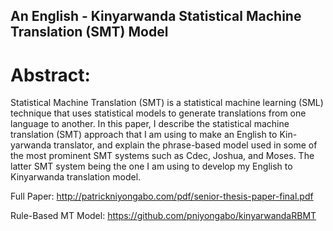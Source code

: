 ## An English - Kinyarwanda Statistical Machine Translation (SMT) Model

# Abstract:

Statistical Machine Translation (SMT) is a statistical machine learning (SML) technique that uses statistical models to generate translations from one language to another. In this paper, I describe the statistical machine translation (SMT) approach that I am using to make an English to Kin- yarwanda translator, and explain the phrase-based model used in some of the most prominent SMT systems such as Cdec, Joshua, and Moses. The latter SMT system being the one I am using to develop my English to Kinyarwanda translation model.

Full Paper: http://patrickniyongabo.com/pdf/senior-thesis-paper-final.pdf

Rule-Based MT Model: https://github.com/pniyongabo/kinyarwandaRBMT
